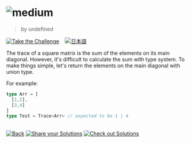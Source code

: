 <!--info-header-start--><h1> <img src="https://img.shields.io/badge/-medium-d9901a" alt="medium"/> </h1><blockquote><p>by undefined</p></blockquote><p><a href="https://tsch.js.org/35191/play" target="_blank"><img src="https://img.shields.io/badge/-Take%20the%20Challenge-3178c6?logo=typescript&logoColor=white" alt="Take the Challenge"/></a> &nbsp;&nbsp;&nbsp;<a href="./README.ja.md" target="_blank"><img src="https://img.shields.io/badge/-%E6%97%A5%E6%9C%AC%E8%AA%9E-gray" alt="日本語"/></a> </p><!--info-header-end-->

The trace of a square matrix is the sum of the elements on its main diagonal.
However, it's difficult to calculate the sum with type system. 
To make things simple, let's return the elements on the main diagonal with union type.


For example:

```ts
type Arr = [
  [1,2],
  [3,4]
]
type Test = Trace<Arr> // expected to be 1 | 4
```


<!--info-footer-start--><br><a href="../../README.md" target="_blank"><img src="https://img.shields.io/badge/-Back-grey" alt="Back"/></a> <a href="https://tsch.js.org/35191/answer" target="_blank"><img src="https://img.shields.io/badge/-Share%20your%20Solutions-teal" alt="Share your Solutions"/></a> <a href="https://tsch.js.org/35191/solutions" target="_blank"><img src="https://img.shields.io/badge/-Check%20out%20Solutions-de5a77?logo=awesome-lists&logoColor=white" alt="Check out Solutions"/></a> <!--info-footer-end-->